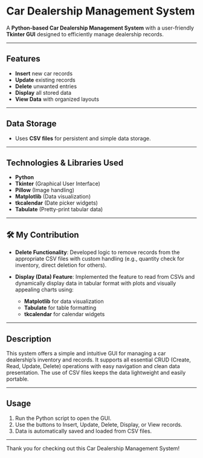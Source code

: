 # Car Dealership Management System

A **Python-based Car Dealership Management System** with a user-friendly **Tkinter GUI** designed to efficiently manage dealership records.

---

## Features

- **Insert** new car records  
- **Update** existing records  
- **Delete** unwanted entries  
- **Display** all stored data  
- **View Data** with organized layouts  

---

## Data Storage

- Uses **CSV files** for persistent and simple data storage.

---

## Technologies & Libraries Used

- **Python**  
- **Tkinter** (Graphical User Interface)  
- **Pillow** (Image handling)  
- **Matplotlib** (Data visualization)  
- **tkcalendar** (Date picker widgets)  
- **Tabulate** (Pretty-print tabular data)

---

## 🛠 My Contribution

- **Delete Functionality**: Developed logic to remove records from the appropriate CSV files with custom handling (e.g., quantity check for inventory, direct deletion for others).

- **Display (Data) Feature**: Implemented the feature to read from CSVs and dynamically display data in tabular format with plots and visually appealing charts using:
  - **Matplotlib** for data visualization  
  - **Tabulate** for table formatting  
  - **tkcalendar** for calendar widgets

---

## Description

This system offers a simple and intuitive GUI for managing a car dealership’s inventory and records. It supports all essential CRUD (Create, Read, Update, Delete) operations with easy navigation and clean data presentation. The use of CSV files keeps the data lightweight and easily portable.

---

## Usage

1. Run the Python script to open the GUI.  
2. Use the buttons to Insert, Update, Delete, Display, or View records.  
3. Data is automatically saved and loaded from CSV files.

---

Thank you for checking out this Car Dealership Management System!
